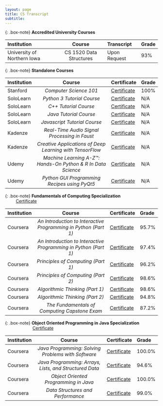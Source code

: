 ```yaml
---
layout: page
title: CS Transcript
subtitle: 
---
```



{: .box-note}
**Accredited University Courses**

| **Institution** | **Course**             | **Transcript** | **Grade** |
| :------ |:----------------------: |:--- |:--- |
| University of Northern Iowa | CS 1520 Data Structures| Upon Request |93%|


{: .box-note}
**Standalone Courses**



| **Institution** | **Course**              | **Certificate** | **Grade** |
| :------ |:----------------------: |:--- |:--- |
| Stanford | *Computer Science 101* | [Certificate](https://prod-cert-bucket.s3.amazonaws.com/downloads/51cd05dc05a54d99a43b7b7556a1fe89/Statement.pdf) | 100% |
| SoloLearn | *Python 3 Tutorial Course* |[Certificate](https://www.sololearn.com/Certificate/1073-7741992/pdf/) | N/A |
| SoloLearn| *C++ Tutorial Course* |[Certificate](https://www.sololearn.com/Certificate/1051-7741992/pdf/) | N/A |
| SoloLearn| *Java Tutorial Course* |[Certificate](https://www.sololearn.com/Certificate/1068-7741992/pdf/) | N/A |
| SoloLearn| *Javascript Tutorial Course* |[Certificate](https://www.sololearn.com/Certificate/1024-7741992/pdf/) | N/A |
| Kadenze | *Real-Time Audio Signal Processing in Faust* |[Certificate](https://www.kadenze.com/certificates/X5LB54WZ) |N/A |
| Kadenze | *Creative Applications of Deep Learning with TensorFlow* |[Certificate](https://www.kadenze.com/certificates/verified/S8RAG5MS?utm_campaign=certificate_share&utm_content=certificate%3DS8RAG5MS&utm_medium=share&utm_source=kadenze)|N/A |
| Udemy | *Machine Learning A-Z™: Hands-On Python & R In Data Science* |[Certificate](http://ude.my/UC-LQCF5JY4) |N/A |
| Udemy | *Python GUI Programming Recipes using PyQt5* |[Certificate](http://ude.my/UC-HISPK06G) |N/A |

{: .box-note}
 **Fundamentals of Computing Specialization** &nbsp; &nbsp; &nbsp; &nbsp; &nbsp; &nbsp; &nbsp; &nbsp; &nbsp; &nbsp; &nbsp; &nbsp; &nbsp; &nbsp; &nbsp; &nbsp; &nbsp; &nbsp; &nbsp; &nbsp;[Certificate](https://www.coursera.org/account/accomplishments/specialization/W9274F6U5KUC)


| **Institution** | **Course**              | **Certificate** | **Grade** |
| :------ |:----------------------: |:--- |:--- |
| Coursera | *An Introduction to Interactive Programming in Python (Part 1)* |[Certificate](https://www.coursera.org/account/accomplishments/certificate/XUFURP5LLFEZ) | 95.7% |
| Coursera | *An Introduction to Interactive Programming in Python (Part 1)* |[Certificate](https://www.coursera.org/account/accomplishments/certificate/B58H8X6HM2T9) | 97.4% |
| Coursera| *Principles of Computing (Part 1)* |[Certificate](https://www.coursera.org/account/accomplishments/certificate/ZVEKXWQYNXB5) | 96.2% |
| Coursera | *Principles of Computing (Part 2)* |[Certificate](https://www.coursera.org/account/accomplishments/certificate/T8AGHNXZ4XN7) |98.6% |
| Coursera | *Algorithmic Thinking (Part 1)* |[Certificate](https://www.coursera.org/account/accomplishments/certificate/TN79FPV2EQX3)| 98.6% |
| Coursera | *Algorithmic Thinking (Part 2)* |[Certificate](https://www.coursera.org/account/accomplishments/certificate/Y6HQFCVET4PR) | 94.8% |
| Coursera | *The Fundamentals of Computing Capstone Exam* |[Certificate](https://www.coursera.org/account/accomplishments/certificate/YP3TEGVGW35U) | 87.2% |


{: .box-note}
 **Object Oriented Programming in Java Specialization** &nbsp; &nbsp; &nbsp; &nbsp; &nbsp; &nbsp; &nbsp; &nbsp; &nbsp; &nbsp; &nbsp; &nbsp; &nbsp; &nbsp; &nbsp; &nbsp; &nbsp; &nbsp; &nbsp;[Certificate](https://www.coursera.org/account/accomplishments/specialization/6X5ZCAE4VJKJ)


| **Institution** | **Course**              | **Certificate** | **Grade** |
| :------ |:----------------------: |:--- |:--- |
| Coursera | *Java Programming: Solving Problems with Software* |[Certificate](https://www.coursera.org/account/accomplishments/certificate/F2TGQ2M7QDXU) | 100.0% |
| Coursera | *Java Programming: Arrays, Lists, and Structured Data* |[Certificate](https://www.coursera.org/account/accomplishments/certificate/TXXK2HC6TVNR) | 94.6% |
| Coursera| *Object Oriented Programming in Java* |[Certificate](https://www.coursera.org/account/accomplishments/certificate/EZC2F7SQ5VXM) | 100.0% |
| Coursera | *Data Structures and Performance* |[Certificate](https://www.coursera.org/account/accomplishments/certificate/DJAQUK6V5XYN) | 99.0% |

